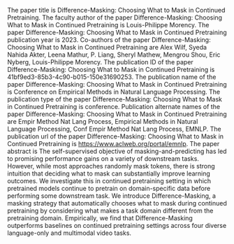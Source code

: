 The paper title is Difference-Masking: Choosing What to Mask in Continued Pretraining.
The faculty author of the paper Difference-Masking: Choosing What to Mask in Continued Pretraining is Louis-Philippe Morency.
The paper Difference-Masking: Choosing What to Mask in Continued Pretraining publication year is 2023.
Co-authors of the paper Difference-Masking: Choosing What to Mask in Continued Pretraining are Alex Wilf, Syeda Nahida Akter, Leena Mathur, P. Liang, Sheryl Mathew, Mengrou Shou, Eric Nyberg, Louis-Philippe Morency.
The publication ID of the paper Difference-Masking: Choosing What to Mask in Continued Pretraining is 41bf9ed3-85b3-4c90-b015-150e31690253.
The publication name of the paper Difference-Masking: Choosing What to Mask in Continued Pretraining is Conference on Empirical Methods in Natural Language Processing.
The publication type of the paper Difference-Masking: Choosing What to Mask in Continued Pretraining is conference.
Publication alternate names of the paper Difference-Masking: Choosing What to Mask in Continued Pretraining are Empir Method Nat Lang Process, Empirical Methods in Natural Language Processing, Conf Empir Method Nat Lang Process, EMNLP.
The publication url of the paper Difference-Masking: Choosing What to Mask in Continued Pretraining is https://www.aclweb.org/portal/emnlp.
The paper abstract is The self-supervised objective of masking-and-predicting has led to promising performance gains on a variety of downstream tasks. However, while most approaches randomly mask tokens, there is strong intuition that deciding what to mask can substantially improve learning outcomes. We investigate this in continued pretraining setting in which pretrained models continue to pretrain on domain-specific data before performing some downstream task. We introduce Difference-Masking, a masking strategy that automatically chooses what to mask during continued pretraining by considering what makes a task domain different from the pretraining domain. Empirically, we find that Difference-Masking outperforms baselines on continued pretraining settings across four diverse language-only and multimodal video tasks.

